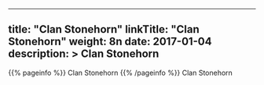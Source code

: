 
---
title: "Clan Stonehorn"
linkTitle: "Clan Stonehorn"
weight: 8n
date: 2017-01-04
description: >
 Clan Stonehorn
---

{{% pageinfo %}}
Clan Stonehorn
{{% /pageinfo %}}
Clan Stonehorn
